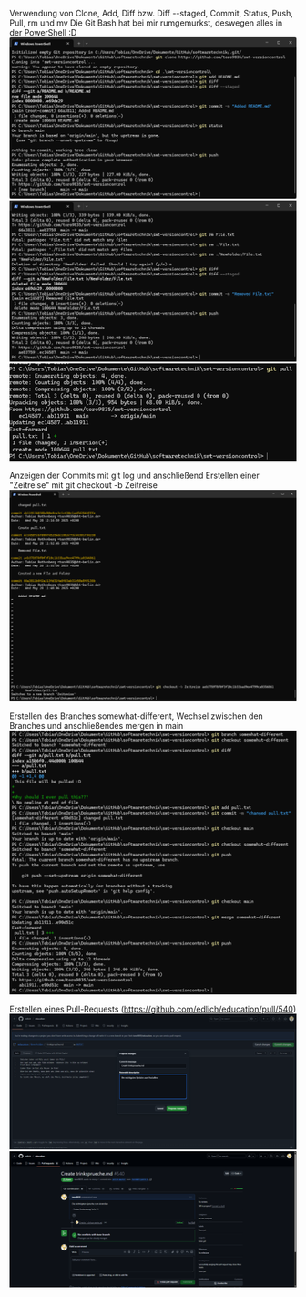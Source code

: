 Verwendung von Clone, Add, Diff bzw. Diff --staged, Commit, Status, Push, Pull, rm und mv
Die Git Bash hat bei mir rumgemurkst, deswegen alles in der PowerShell :D
![screenshot 1](https://github.com/toro9835/swt-versioncontrol/blob/main/images/screenshot1.png)
![screenshot 2](https://github.com/toro9835/swt-versioncontrol/blob/main/images/screenshot2.png)
![screenshot 3](https://github.com/toro9835/swt-versioncontrol/blob/main/images/screenshot3.png)


Anzeigen der Commits mit git log und anschließend Erstellen einer "Zeitreise" mit git checkout -b Zeitreise <hash des Commits>
![screenshot 4](https://github.com/toro9835/swt-versioncontrol/blob/main/images/screenshot4.png)


Erstellen des Branches somewhat-different, Wechsel zwischen den Branches und anschließendes mergen in main
![screenshot 5](https://github.com/toro9835/swt-versioncontrol/blob/main/images/screenshot5.png)


Erstellen eines Pull-Requests (https://github.com/edlich/education/pull/540)
![screenshot 6](https://github.com/toro9835/swt-versioncontrol/blob/main/images/screenshot6.png)
![screenshot 7](https://github.com/toro9835/swt-versioncontrol/blob/main/images/screenshot7.png)